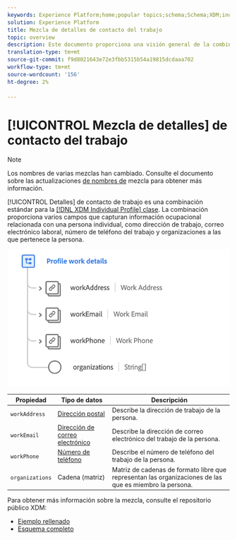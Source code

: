 ```yaml
---
keywords: Experience Platform;home;popular topics;schema;Schema;XDM;individual profile;fields;schemas;Schemas;Schema design;mixin;mixins;work details;profile work;
solution: Experience Platform
title: Mezcla de detalles de contacto del trabajo
topic: overview
description: Este documento proporciona una visión general de la combinación de detalles de contacto del trabajo.
translation-type: tm+mt
source-git-commit: f9d8021643e72e3fbb5315b54a19815dcdaaa702
workflow-type: tm+mt
source-wordcount: '156'
ht-degree: 2%

---
```



# [!UICONTROL Mezcla de detalles] de contacto del trabajo

>[!NOTE]
>
>Los nombres de varias mezclas han cambiado. Consulte el documento sobre las actualizaciones [de nombres de](../name-updates.md) mezcla para obtener más información.

[!UICONTROL Detalles] de contacto de trabajo es una combinación estándar para la [[!DNL XDM Individual Profile] clase](../../classes/individual-profile.md). La combinación proporciona varios campos que capturan información ocupacional relacionada con una persona individual, como dirección de trabajo, correo electrónico laboral, número de teléfono del trabajo y organizaciones a las que pertenece la persona.

<img src="../../images/mixins/profile-work-details.png" width="550" /><br />

| Propiedad | Tipo de datos | Descripción |
| --- | --- | --- |
| `workAddress` | [Dirección postal](../../data-types/postal-address.md) | Describe la dirección de trabajo de la persona. |
| `workEmail` | [Dirección de correo electrónico](../../data-types/email-address.md) | Describe la dirección de correo electrónico del trabajo de la persona. |
| `workPhone` | [Número de teléfono](../../data-types/phone-number.md) | Describe el número de teléfono del trabajo de la persona. |
| `organizations` | Cadena (matriz) | Matriz de cadenas de formato libre que representan las organizaciones de las que es miembro la persona. |

Para obtener más información sobre la mezcla, consulte el repositorio público XDM:

* [Ejemplo rellenado](https://github.com/adobe/xdm/blob/master/components/mixins/profile/profile-work-details.example.1.json)
* [Esquema completo](https://github.com/adobe/xdm/blob/master/components/mixins/profile/profile-work-details.schema.json)